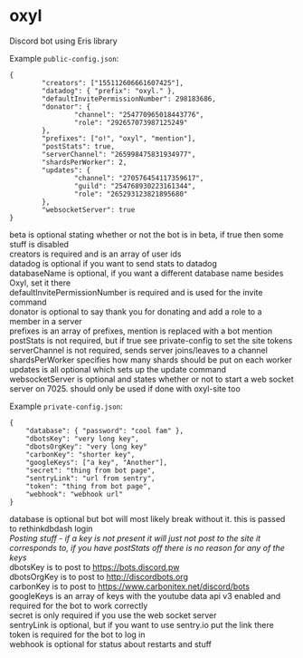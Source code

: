 # oxyl

Discord bot using Eris library

Example `public-config.json`:
```
{
        "creators": ["155112606661607425"],
        "datadog": { "prefix": "oxyl." },
        "defaultInvitePermissionNumber": 298183686,
        "donator": {
                "channel": "254770965018443776",
                "role": "292657073987125249"
        },
        "prefixes": ["o!", "oxyl", "mention"],
        "postStats": true,
        "serverChannel": "265998475831934977",
        "shardsPerWorker": 2,
        "updates": {
                "channel": "270576454117359617",
                "guild": "254768930223161344",
                "role": "265293123821895680"
        },
        "websocketServer": true
}
```
beta is optional stating whether or not the bot is in beta, if true then some stuff is disabled  
creators is required and is an array of user ids  
datadog is optional if you want to send stats to datadog  
databaseName is optional, if you want a different database name besides Oxyl, set it there  
defaultInvitePermissionNumber is required and is used for the invite command  
donator is optional to say thank you for donating and add a role to a member in a server  
prefixes is an array of prefixes, mention is replaced with a bot mention  
postStats is not required, but if true see private-config to set the site tokens  
serverChannel is not required, sends server joins/leaves to a channel  
shardsPerWorker specifies how many shards should be put on each worker  
updates is all optional which sets up the update command  
websocketServer is optional and states whether or not to start a web socket server on 7025. should only be used if done with oxyl-site too  


Example `private-config.json`:
```
{
	"database": { "password": "cool fam" },
	"dbotsKey": "very long key",
	"dbotsOrgKey": "very long key"
	"carbonKey": "shorter key",
	"googleKeys": ["a key", "Another"],
	"secret": "thing from bot page",
	"sentryLink": "url from sentry",
	"token": "thing from bot page",
	"webhook": "webhook url"
}
```
database is optional but bot will most likely break without it. this is passed to rethinkdbdash login  
*Posting stuff - if a key is not present it will just not post to the site it corresponds to, if you have postStats off there is no reason for any of the keys*  
dbotsKey is to post to https://bots.discord.pw  
dbotsOrgKey is to post to http://discordbots.org  
carbonKey is to post to https://www.carbonitex.net/discord/bots  
googleKeys is an array of keys with the youtube data api v3 enabled and required for the bot to work correctly  
secret is only required if you use the web socket server  
sentryLink is optional, but if you want to use sentry.io put the link there  
token is required for the bot to log in  
webhook is optional for status about restarts and stuff  

